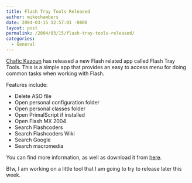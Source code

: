 ```yaml
---
title: Flash Tray Tools Released
author: mikechambers
date: 2004-03-15 12:57:01 -0800
layout: post
permalink: /2004/03/15/flash-tray-tools-released/
categories:
  - General
---
```



[Chafic Kazoun][1] has released a new Flash related app called Flash Tray Tools. This is a simple app that provides an easy to access menu for doing common tasks when working with Flash.

Features include:

*   Delete ASO file
*   Open personal configuration folder
*   Open personal classes folder
*   Open PrimalScript if installed
*   Open Flash MX 2004
*   Search Flashcoders
*   Search Flashcoders Wiki
*   Search Google
*   Search macromedia

You can find more information, as well as download it from [here][2].

Btw, I am working on a little tool that I am going to try to release later this week.

 [1]: http://www.rewindlife.com
 [2]: http://www.rewindlife.com/archives/000147.cfm